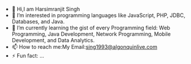 - 👋 Hi,I am Harsimranjit Singh
- 👀 I’m interested in programming languages like JavaScript, PHP, JDBC, Databases, and Java.
- 🌱 I’m currently learning the gist of every Programming field: Web Programming, Java Development, Network Programming, Mobile Development, and Data Analytics.
- 📫 How to reach me:My Email:sing1993@algonquinlive.com
- ⚡ Fun fact: ...

<!---
Simran1993/Simran1993 is a ✨ special ✨ repository because its `README.md` (this file) appears on your GitHub profile.
You can click the Preview link to take a look at your changes.
--->
